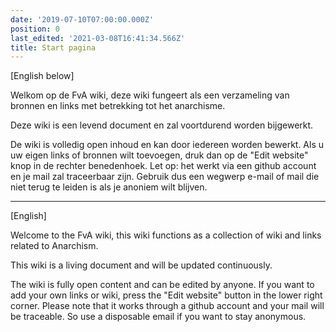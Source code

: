 ```yaml
---
date: '2019-07-10T07:00:00.000Z'
position: 0
last_edited: '2021-03-08T16:41:34.566Z'
title: Start pagina
---
```

[English below]

Welkom op de FvA wiki, deze wiki fungeert als een verzameling van bronnen en links met betrekking tot het anarchisme.

Deze wiki is een levend document en zal voortdurend worden bijgewerkt.

De wiki is volledig open inhoud en kan door iedereen worden bewerkt. 
Als u uw eigen links of bronnen wilt toevoegen, druk dan op de "Edit website" knop in de rechter benedenhoek. 
Let op: het werkt via een github account en je mail zal traceerbaar zijn. 
Gebruik dus een wegwerp e-mail of mail die niet terug te leiden is als je anoniem wilt blijven. 

---

[English]

Welcome to the FvA wiki, this wiki functions as a collection of wiki and links related to Anarchism.

This wiki is a living document and will be updated continuously.

The wiki is fully open content and can be edited by anyone. 
If you want to add your own links or wiki, press the "Edit website" button in the lower right corner. 
Please note that it works through a github account and your mail will be traceable. 
So use a disposable email if you want to stay anonymous. 
